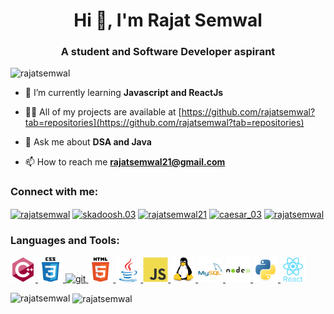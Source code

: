 <h1 align="center">Hi 👋, I'm Rajat Semwal</h1>
<h3 align="center">A student and Software Developer aspirant</h3>

<p align="left"> <img src="https://komarev.com/ghpvc/?username=rajatsemwal&label=Profile%20views&color=0e75b6&style=flat" alt="rajatsemwal" /> </p>

- 🌱 I’m currently learning **Javascript and ReactJs**

- 👨‍💻 All of my projects are available at [https://github.com/rajatsemwal?tab=repositories](https://github.com/rajatsemwal?tab=repositories)

- 💬 Ask me about **DSA and Java**

- 📫 How to reach me **rajatsemwal21@gmail.com**

<h3 align="left">Connect with me:</h3>
<p align="left">
<a href="https://linkedin.com/in/rajatsemwal" target="blank"><img align="center" src="https://raw.githubusercontent.com/rahuldkjain/github-profile-readme-generator/master/src/images/icons/Social/linked-in-alt.svg" alt="rajatsemwal" height="30" width="40" /></a>
<a href="https://instagram.com/skadoosh.03" target="blank"><img align="center" src="https://raw.githubusercontent.com/rahuldkjain/github-profile-readme-generator/master/src/images/icons/Social/instagram.svg" alt="skadoosh.03" height="30" width="40" /></a>
<a href="https://www.codechef.com/users/rajatsemwal21" target="blank"><img align="center" src="https://cdn.jsdelivr.net/npm/simple-icons@3.1.0/icons/codechef.svg" alt="rajatsemwal21" height="30" width="40" /></a>
<a href="https://codeforces.com/profile/caesar_03" target="blank"><img align="center" src="https://cdn.jsdelivr.net/npm/simple-icons@3.0.1/icons/codeforces.svg" alt="caesar_03" height="30" width="40" /></a>
<a href="https://www.leetcode.com/rajatsemwal" target="blank"><img align="center" src="https://raw.githubusercontent.com/rahuldkjain/github-profile-readme-generator/master/src/images/icons/Social/leet-code.svg" alt="rajatsemwal" height="30" width="40" /></a>
</p>

<h3 align="left">Languages and Tools:</h3>
<p align="left"> <a href="https://www.w3schools.com/cpp/" target="_blank"> <img src="https://raw.githubusercontent.com/devicons/devicon/master/icons/cplusplus/cplusplus-original.svg" alt="cplusplus" width="40" height="40"/> </a> <a href="https://www.w3schools.com/css/" target="_blank"> <img src="https://raw.githubusercontent.com/devicons/devicon/master/icons/css3/css3-original-wordmark.svg" alt="css3" width="40" height="40"/> </a> <a href="https://git-scm.com/" target="_blank"> <img src="https://www.vectorlogo.zone/logos/git-scm/git-scm-icon.svg" alt="git" width="40" height="40"/> </a> <a href="https://www.w3.org/html/" target="_blank"> <img src="https://raw.githubusercontent.com/devicons/devicon/master/icons/html5/html5-original-wordmark.svg" alt="html5" width="40" height="40"/> </a> <a href="https://www.java.com" target="_blank"> <img src="https://raw.githubusercontent.com/devicons/devicon/master/icons/java/java-original.svg" alt="java" width="40" height="40"/> </a> <a href="https://developer.mozilla.org/en-US/docs/Web/JavaScript" target="_blank"> <img src="https://raw.githubusercontent.com/devicons/devicon/master/icons/javascript/javascript-original.svg" alt="javascript" width="40" height="40"/> </a> <a href="https://www.linux.org/" target="_blank"> <img src="https://raw.githubusercontent.com/devicons/devicon/master/icons/linux/linux-original.svg" alt="linux" width="40" height="40"/> </a> <a href="https://www.mysql.com/" target="_blank"> <img src="https://raw.githubusercontent.com/devicons/devicon/master/icons/mysql/mysql-original-wordmark.svg" alt="mysql" width="40" height="40"/> </a> <a href="https://nodejs.org" target="_blank"> <img src="https://raw.githubusercontent.com/devicons/devicon/master/icons/nodejs/nodejs-original-wordmark.svg" alt="nodejs" width="40" height="40"/> </a> <a href="https://www.python.org" target="_blank"> <img src="https://raw.githubusercontent.com/devicons/devicon/master/icons/python/python-original.svg" alt="python" width="40" height="40"/> </a> <a href="https://reactjs.org/" target="_blank"> <img src="https://raw.githubusercontent.com/devicons/devicon/master/icons/react/react-original-wordmark.svg" alt="react" width="40" height="40"/> </a> </p>

<p><img align="left" src="https://github-readme-stats.vercel.app/api/top-langs?username=rajatsemwal&show_icons=true&locale=en&layout=compact" alt="rajatsemwal" /></p>

<p>&nbsp;<img align="center" src="https://github-readme-stats.vercel.app/api?username=rajatsemwal&show_icons=true&locale=en" alt="rajatsemwal" /></p>
